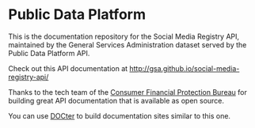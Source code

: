 Public Data Platform
====================



This is the documentation repository for the Social Media Registry API, maintained by the General Services Administration dataset served by the Public Data Platform API.

Check out this API documentation at http://gsa.github.io/social-media-registry-api/

Thanks to the tech team of the [Consumer Financial Protection Bureau](https://cfpb.github.io) for building great API documentation that is available as open source.  

You can use [DOCter](https://github.com/cfpb/DOCter) to build documentation sites similar to this one.




